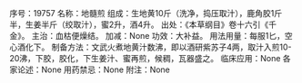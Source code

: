 序号：19757
名称：地髓煎
组成：生地黄10斤（洗净，捣压取汁），鹿角胶1斤半，生姜半斤（绞取汁），蜜2升，酒4升。
出处：《本草纲目》卷十六引《千金》。
主治：血枯便燥结。
加减：None
功效：大补益。
用法用量：每服1匕，空心酒化下。
制备方法：文武火煮地黄汁数沸，即以酒研紫苏子4两，取汁入煎10-20沸，下胶，胶化，下生姜汁、蜜再煎，候稠，瓦器盛之。
临床应用：None
各家论述：None
用药禁忌：None
附注：None
